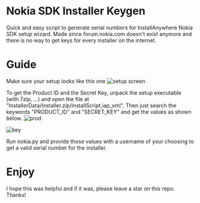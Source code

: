 
# Nokia SDK Installer Keygen

Quick and easy script to generate serial numbers for InstallAnywhere Nokia 
SDK setup wizard. Made since forum.nokia.com doesn't exist anymore and 
there is no way to get keys for every installer on the internet.


# Guide

Make sure your setup looks like this one
![setup screen](https://files.catbox.moe/6v6m9h.png)

To get the Product ID and the Secret Key, unpack the setup executable 
(with 7zip, ...) and open the file at 
"InstallerData/Installer.zip/InstallScript.iap_xml". Then just search the 
keywords "PRODUCT_ID" and "SECRET_KEY" and get the values as shown below.
![prod](https://files.catbox.moe/w1s2p5.png)

![key](https://files.catbox.moe/j1ovfk.png)

Run nokia.py and provide those values with a username of your choosing to 
get a valid serial number for the installer.


# Enjoy

I hope this was helpful and if it was, please leave a star on this repo. 
Thanks!


